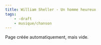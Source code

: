 ```yaml
---
title: William Sheller - Un homme heureux
tags:
    - -draft
    - musique/chanson
---
```


Page créée automatiquement, mais vide.
